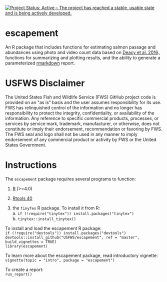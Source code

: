 [![Project Status: Active – The project has reached a stable, usable state and is being actively developed.](https://www.repostatus.org/badges/latest/active.svg)](https://www.repostatus.org/#active)

# escapement
An R package that includes functions for estimating salmon passage and abundances using photo and video count data based on [Deacy et al. 2016](https://peerj.com/articles/2120)., functions for summarizing and plotting results, and the ability to generate a parameterized [rmarkdown](https://rmarkdown.rstudio.com/) report.  

# USFWS Disclaimer
The United States Fish and Wildlife Service (FWS) GitHub project code is provided on an "as is" basis and the user assumes responsibility for its use. FWS has relinquished control of the information and no longer has responsibility to protect the integrity, confidentiality, or availability of the information. Any reference to specific commercial products, processes, or services by service mark, trademark, manufacturer, or otherwise, does not constitute or imply their endorsement, recommendation or favoring by FWS. The FWS seal and logo shall not be used in any manner to imply endorsement of any commercial product or activity by FWS or the United States Government.

# Instructions

The `escapement` package requires several programs to function:  

1. [R](https://cloud.r-project.org/) (>=4.0)  

2. [Rtools 40](https://cran.r-project.org/bin/windows/Rtools/)  

3. the `tinyTex` R package. To install it from R:  
      a. `if (!require("tinytex")) install.packages("tinytex")`  
      b. `tinytex::install_tinytex()`

To install and load the escapement R package:  
`if (!require("devtools")) install.packages("devtools")`  
`devtools::install_github("USFWS/escapement", ref = "master", build_vignettes = TRUE)`  
`library(escapement)`  

To learn more about the escapement package, read introductory vignette:
`vignette(topic = "intro", package = "escapement")`

To create a report:  
`run_report()` 
